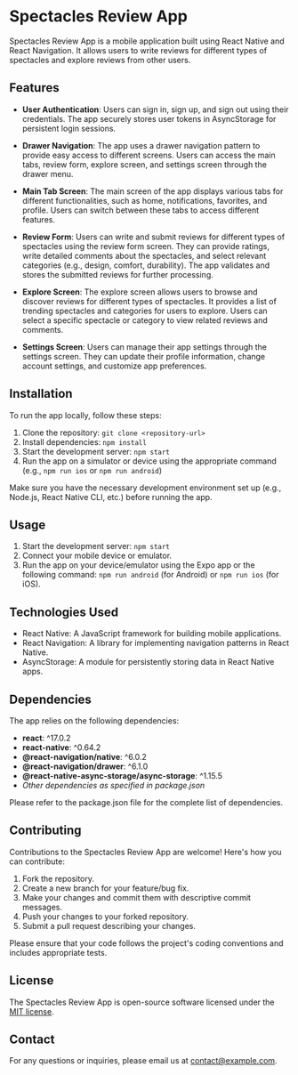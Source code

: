 # Spectacles Review App

Spectacles Review App is a mobile application built using React Native and React Navigation. It allows users to write reviews for different types of spectacles and explore reviews from other users.

## Features

- **User Authentication**: Users can sign in, sign up, and sign out using their credentials. The app securely stores user tokens in AsyncStorage for persistent login sessions.

- **Drawer Navigation**: The app uses a drawer navigation pattern to provide easy access to different screens. Users can access the main tabs, review form, explore screen, and settings screen through the drawer menu.

- **Main Tab Screen**: The main screen of the app displays various tabs for different functionalities, such as home, notifications, favorites, and profile. Users can switch between these tabs to access different features.

- **Review Form**: Users can write and submit reviews for different types of spectacles using the review form screen. They can provide ratings, write detailed comments about the spectacles, and select relevant categories (e.g., design, comfort, durability). The app validates and stores the submitted reviews for further processing.

- **Explore Screen**: The explore screen allows users to browse and discover reviews for different types of spectacles. It provides a list of trending spectacles and categories for users to explore. Users can select a specific spectacle or category to view related reviews and comments.

- **Settings Screen**: Users can manage their app settings through the settings screen. They can update their profile information, change account settings, and customize app preferences.

## Installation

To run the app locally, follow these steps:

1. Clone the repository: `git clone <repository-url>`
2. Install dependencies: `npm install`
3. Start the development server: `npm start`
4. Run the app on a simulator or device using the appropriate command (e.g., `npm run ios` or `npm run android`)

Make sure you have the necessary development environment set up (e.g., Node.js, React Native CLI, etc.) before running the app.

## Usage

1. Start the development server: `npm start`
2. Connect your mobile device or emulator.
3. Run the app on your device/emulator using the Expo app or the following command: `npm run android` (for Android) or `npm run ios` (for iOS).

## Technologies Used

- React Native: A JavaScript framework for building mobile applications.
- React Navigation: A library for implementing navigation patterns in React Native.
- AsyncStorage: A module for persistently storing data in React Native apps.

## Dependencies

The app relies on the following dependencies:

- **react**: ^17.0.2
- **react-native**: ^0.64.2
- **@react-navigation/native**: ^6.0.2
- **@react-navigation/drawer**: ^6.1.0
- **@react-native-async-storage/async-storage**: ^1.15.5
- *Other dependencies as specified in package.json*

Please refer to the package.json file for the complete list of dependencies.

## Contributing

Contributions to the Spectacles Review App are welcome! Here's how you can contribute:

1. Fork the repository.
2. Create a new branch for your feature/bug fix.
3. Make your changes and commit them with descriptive commit messages.
4. Push your changes to your forked repository.
5. Submit a pull request describing your changes.

Please ensure that your code follows the project's coding conventions and includes appropriate tests.

## License

The Spectacles Review App is open-source software licensed under the [MIT license](LICENSE).

## Contact

For any questions or inquiries, please email us at [contact@example.com](mailto:contact@example.com).
